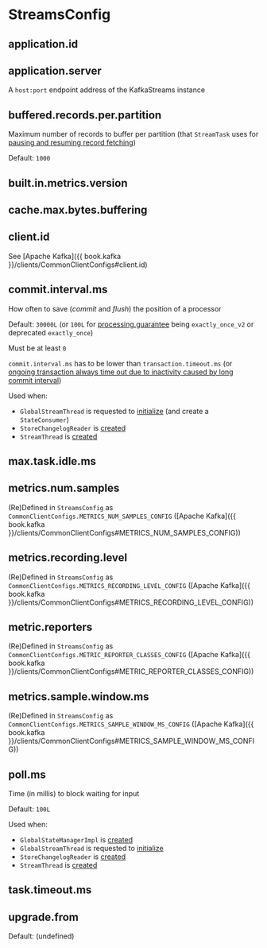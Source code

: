 # StreamsConfig

## <span id="APPLICATION_ID_CONFIG"><span id="application.id"> application.id

## <span id="APPLICATION_SERVER_CONFIG"><span id="application.server"> application.server

A `host:port` endpoint address of the KafkaStreams instance

## <span id="BUFFERED_RECORDS_PER_PARTITION_CONFIG"><span id="buffered.records.per.partition"> buffered.records.per.partition

Maximum number of records to buffer per partition (that `StreamTask` uses for [pausing and resuming record fetching](StreamTask.md#maxBufferedSize))

Default: `1000`

## <span id="BUILT_IN_METRICS_VERSION_CONFIG"><span id="built.in.metrics.version"> built.in.metrics.version

## <span id="CACHE_MAX_BYTES_BUFFERING_CONFIG"><span id="cache.max.bytes.buffering"> cache.max.bytes.buffering

## <span id="CLIENT_ID_CONFIG"><span id="client.id"> client.id

See [Apache Kafka]({{ book.kafka }}/clients/CommonClientConfigs#client.id)

## <span id="COMMIT_INTERVAL_MS_CONFIG"><span id="commit.interval.ms"> commit.interval.ms

How often to save (_commit_ and _flush_) the position of a processor

Default: `30000L` (or `100L` for [processing.guarantee](#processing.guarantee) being `exactly_once_v2` or deprecated `exactly_once`)

Must be at least `0`

`commit.interval.ms` has to be lower than `transaction.timeout.ms` (or [ongoing transaction always time out due to inactivity caused by long commit interval](#verifyEOSTransactionTimeoutCompatibility))

Used when:

* `GlobalStreamThread` is requested to [initialize](processor/GlobalStreamThread.md#initialize) (and create a `StateConsumer`)
* `StoreChangelogReader` is [created](processor/StoreChangelogReader.md#updateOffsetIntervalMs)
* `StreamThread` is [created](StreamThread.md#commitTimeMs)

## <span id="MAX_TASK_IDLE_MS_CONFIG"><span id="max.task.idle.ms"> max.task.idle.ms

## <span id="METRICS_NUM_SAMPLES_CONFIG"><span id="metrics.num.samples"> metrics.num.samples

(Re)Defined in `StreamsConfig` as `CommonClientConfigs.METRICS_NUM_SAMPLES_CONFIG` ([Apache Kafka]({{ book.kafka }}/clients/CommonClientConfigs#METRICS_NUM_SAMPLES_CONFIG))

## <span id="METRICS_RECORDING_LEVEL_CONFIG"><span id="metrics.recording.level"> metrics.recording.level

(Re)Defined in `StreamsConfig` as `CommonClientConfigs.METRICS_RECORDING_LEVEL_CONFIG` ([Apache Kafka]({{ book.kafka }}/clients/CommonClientConfigs#METRICS_RECORDING_LEVEL_CONFIG))

## <span id="METRIC_REPORTER_CLASSES_CONFIG"><span id="metric.reporters"> metric.reporters

(Re)Defined in `StreamsConfig` as `CommonClientConfigs.METRIC_REPORTER_CLASSES_CONFIG` ([Apache Kafka]({{ book.kafka }}/clients/CommonClientConfigs#METRIC_REPORTER_CLASSES_CONFIG))

## <span id="METRICS_SAMPLE_WINDOW_MS_CONFIG"><span id="metrics.sample.window.ms"> metrics.sample.window.ms

(Re)Defined in `StreamsConfig` as `CommonClientConfigs.METRICS_SAMPLE_WINDOW_MS_CONFIG` ([Apache Kafka]({{ book.kafka }}/clients/CommonClientConfigs#METRICS_SAMPLE_WINDOW_MS_CONFIG))

## <span id="POLL_MS_CONFIG"><span id="poll.ms"> poll.ms

Time (in millis) to block waiting for input

Default: `100L`

Used when:

* `GlobalStateManagerImpl` is [created](processor/GlobalStateManagerImpl.md#pollMsPlusRequestTimeout)
* `GlobalStreamThread` is requested to [initialize](processor/GlobalStreamThread.md#initialize)
* `StoreChangelogReader` is [created](processor/StoreChangelogReader.md#pollTime)
* `StreamThread` is [created](StreamThread.md#pollTime)

## <span id="TASK_TIMEOUT_MS_CONFIG"><span id="task.timeout.ms"> task.timeout.ms

## <span id="UPGRADE_FROM_CONFIG"><span id="upgrade.from"> upgrade.from

Default: (undefined)
